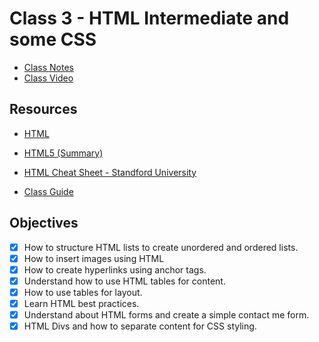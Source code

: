 # Class 3 - HTML Intermediate and some CSS

- [Class Notes](https://www.notion.so/HTML-5-82bb83bf5203432d9f753cfbccaacdea)
- [Class Video](https://youtu.be/XDxsdND584w)

## Resources

- [HTML](https://www.notion.so/HTML-f387012c6a3a4d29bee644ab84a20f5b)

- [HTML5 (Summary)](https://www.notion.so/HTML5-Summary-553c82c3280b4f38aec54ee87e24be6a)

- [HTML Cheat Sheet - Standford University](https://www.notion.so/HTML-Cheat-Sheet-Standford-University-d448fa3bb3f548f5b659a8881eb61998)

- [Class Guide](https://www.notion.so/Class-Guide-a04af466ce884613b7934a7788fdeeaa)

## Objectives

- [x]  How to structure HTML lists to create unordered and ordered
lists.
- [x]  How to insert images using HTML
- [x]  How to create hyperlinks using anchor tags.
- [x]  Understand how to use HTML tables for content.
- [x]  How to use tables for layout.
- [x]  Learn HTML best practices.
- [x]  Understand about HTML forms and create a simple contact
me form.
- [x]  HTML Divs and how to separate content for CSS styling.
